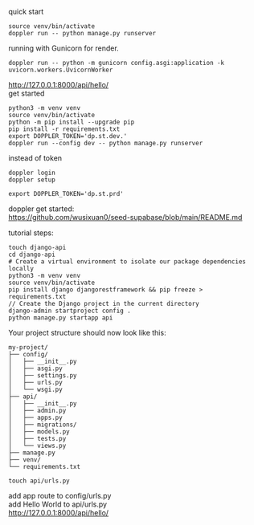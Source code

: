 quick start
```
source venv/bin/activate
doppler run -- python manage.py runserver
```
running with Gunicorn for render.
```
doppler run -- python -m gunicorn config.asgi:application -k uvicorn.workers.UvicornWorker
```
http://127.0.0.1:8000/api/hello/  
get started
```
python3 -m venv venv
source venv/bin/activate
python -m pip install --upgrade pip
pip install -r requirements.txt
export DOPPLER_TOKEN='dp.st.dev.'
doppler run --config dev -- python manage.py runserver
```
instead of token
```
doppler login
doppler setup
```
```
export DOPPLER_TOKEN='dp.st.prd'
```  
doppler get started:  
https://github.com/wusixuan0/seed-supabase/blob/main/README.md  

tutorial steps:  
```
touch django-api
cd django-api
# Create a virtual environment to isolate our package dependencies locally
python3 -m venv venv
source venv/bin/activate
pip install django djangorestframework && pip freeze > requirements.txt
// Create the Django project in the current directory
django-admin startproject config .
python manage.py startapp api
```

Your project structure should now look like this:
```
my-project/
├── config/
│   ├── __init__.py
│   ├── asgi.py
│   ├── settings.py
│   ├── urls.py
│   └── wsgi.py
├── api/
│   ├── __init__.py
│   ├── admin.py
│   ├── apps.py
│   ├── migrations/
│   ├── models.py
│   ├── tests.py
│   └── views.py
├── manage.py
├── venv/
└── requirements.txt
```


```
touch api/urls.py

```
add app route to config/urls.py  
add Hello World to api/urls.py  
http://127.0.0.1:8000/api/hello/

